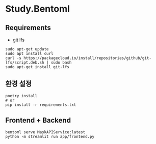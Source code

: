 # Study.Bentoml

## Requirements

- git lfs

```shell
sudo apt-get update
sudo apt install curl
curl -s https://packagecloud.io/install/repositories/github/git-lfs/script.deb.sh | sudo bash
sudo apt-get install git-lfs
```


## 환경 설정

```shell
poetry install
# or
pip install -r requirements.txt
```

## Frontend + Backend

```shell
bentoml serve MaskAPIService:latest
python -m streamlit run app/frontend.py
```